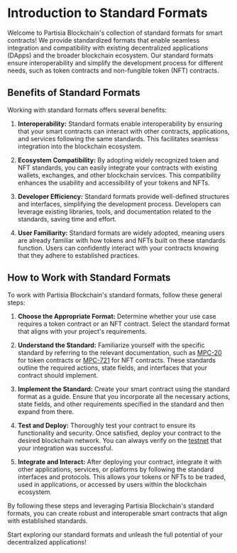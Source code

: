 # Introduction to Standard Formats

Welcome to Partisia Blockchain's collection of standard formats for smart contracts! We provide standardized formats that enable seamless integration and compatibility with existing decentralized applications (DApps) and the broader blockchain ecosystem. Our standard formats ensure interoperability and simplify the development process for different needs, such as token contracts and non-fungible token (NFT) contracts.

## Benefits of Standard Formats

Working with standard formats offers several benefits:

1. **Interoperability:** Standard formats enable interoperability by ensuring that your smart contracts can interact with other contracts, applications, and services following the same standards. This facilitates seamless integration into the blockchain ecosystem.

2. **Ecosystem Compatibility:** By adopting widely recognized token and NFT standards, you can easily integrate your contracts with existing wallets, exchanges, and other blockchain services. This compatibility enhances the usability and accessibility of your tokens and NFTs.

3. **Developer Efficiency:** Standard formats provide well-defined structures and interfaces, simplifying the development process. Developers can leverage existing libraries, tools, and documentation related to the standards, saving time and effort.

4. **User Familiarity:** Standard formats are widely adopted, meaning users are already familiar with how tokens and NFTs built on these standards function. Users can confidently interact with your contracts knowing that they adhere to established practices.

## How to Work with Standard Formats

To work with Partisia Blockchain's standard formats, follow these general steps:

1. **Choose the Appropriate Format:** Determine whether your use case requires a token contract or an NFT contract. Select the standard format that aligns with your project's requirements.

2. **Understand the Standard:** Familiarize yourself with the specific standard by referring to the relevant documentation, such as [MPC-20](mpc-20.md) for token contracts or [MPC-721](mpc-721.md) for NFT contracts. These standards outline the required actions, state fields, and interfaces that your contract should implement.

3. **Implement the Standard:** Create your smart contract using the standard format as a guide. Ensure that you incorporate all the necessary actions, state fields, and other requirements specified in the standard and then expand from there.

4. **Test and Deploy:** Thoroughly test your contract to ensure its functionality and security. Once satisfied, deploy your contract to the desired blockchain network. You can always verify on the [testnet](../access-and-use-the-testnet.md) that your integration was successful.

5. **Integrate and Interact:** After deploying your contract, integrate it with other applications, services, or platforms by following the standard interfaces and protocols. This allows your tokens or NFTs to be traded, used in applications, or accessed by users within the blockchain ecosystem.

By following these steps and leveraging Partisia Blockchain's standard formats, you can create robust and interoperable smart contracts that align with established standards.

Start exploring our standard formats and unleash the full potential of your decentralized applications!

